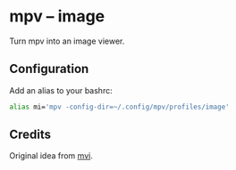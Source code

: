 # mpv – image

Turn mpv into an image viewer.

## Configuration

Add an alias to your bashrc:

``` bash
alias mi='mpv -config-dir=~/.config/mpv/profiles/image'
```

## Credits

Original idea from [mvi].

[mvi]: https://gist.github.com/haasn/7919afd765e308fa91cbe19a64631d0f
